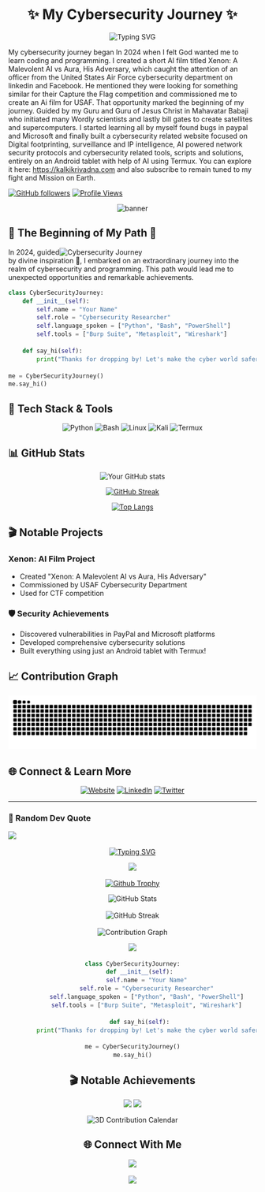 <div align="center">

# ✨ My Cybersecurity Journey ✨

![Typing SVG](https://readme-typing-svg.demolab.com?font=Fira+Code&pause=1000&color=2C96F7&center=true&vCenter=true&width=500&lines=Cybersecurity+Researcher;Bug+Hunter;AI+%26+Security+Enthusiast)

</div>

My cybersecurity journey began In 2024  when I felt God wanted me to learn coding and programming. I created a short AI film titled Xenon: A Malevolent AI vs Aura, His Adversary, which caught the attention of an officer from the United States Air Force cybersecurity department on linkedin and Facebook. He mentioned they were looking for something similar for their Capture the Flag competition and commissioned me to create an Ai film for USAF. That opportunity marked the beginning of my journey. Guided by my Guru and Guru of Jesus Christ in Mahavatar Babaji who initiated many Wordly scientists and lastly bill gates to create satellites and supercomputers. I started learning all by myself found bugs in paypal and Microsoft and finally  built a cybersecurity related website focused on Digital footprinting, surveillance and IP intelligence, AI powered network security protocols and cybersecurity related tools, scripts and solutions, entirely on an Android tablet with help of AI using Termux. You can explore it here: https://kalkikrivadna.com and also subscribe to remain tuned to my fight and Mission on Earth. 

[![GitHub followers](https://img.shields.io/github/followers/yourusername?style=social)](https://github.com/krivadna)
[![Profile Views](https://komarev.com/ghpvc/?username=yourusername&color=blueviolet)](https://github.com/krivadna)

</div>

<div align="center">
  <img src="/api/placeholder/800/300" alt="banner" />
</div>

## 🌟 The Beginning of My Path 🌟

<img align="right" width="400" src="/api/placeholder/400/320" alt="Cybersecurity Journey">

In 2024, guided by divine inspiration 🤲, I embarked on an extraordinary journey into the realm of cybersecurity and programming. This path would lead me to unexpected opportunities and remarkable achievements.

```python
class CyberSecurityJourney:
    def __init__(self):
        self.name = "Your Name"
        self.role = "Cybersecurity Researcher"
        self.language_spoken = ["Python", "Bash", "PowerShell"]
        self.tools = ["Burp Suite", "Metasploit", "Wireshark"]
        
    def say_hi(self):
        print("Thanks for dropping by! Let's make the cyber world safer together!")

me = CyberSecurityJourney()
me.say_hi()
```

## 🚀 Tech Stack & Tools

<div align="center">

![Python](https://img.shields.io/badge/Python-3776AB?style=for-the-badge&logo=python&logoColor=white)
![Bash](https://img.shields.io/badge/Bash-4EAA25?style=for-the-badge&logo=gnu-bash&logoColor=white)
![Linux](https://img.shields.io/badge/Linux-FCC624?style=for-the-badge&logo=linux&logoColor=black)
![Kali](https://img.shields.io/badge/Kali-268BEE?style=for-the-badge&logo=kalilinux&logoColor=white)
![Termux](https://img.shields.io/badge/Termux-000000?style=for-the-badge&logo=terminal&logoColor=white)

</div>

## 📊 GitHub Stats

<div align="center">

![Your GitHub stats](https://github-readme-stats.vercel.app/api?username=krivadna&show_icons=true&theme=radical)

[![GitHub Streak](https://github-readme-streak-stats.herokuapp.com/?user=krivadna&theme=radical)](https://github.com/krivadna)

[![Top Langs](https://github-readme-stats.vercel.app/api/top-languages/?username=yourusername&layout=compact&theme=radical)](https://github.com/krivadna)

</div>

## 🎬 Notable Projects

### Xenon: AI Film Project
- Created "Xenon: A Malevolent AI vs Aura, His Adversary"
- Commissioned by USAF Cybersecurity Department
- Used for CTF competition

### 🛡️ Security Achievements
- Discovered vulnerabilities in PayPal and Microsoft platforms
- Developed comprehensive cybersecurity solutions
- Built everything using just an Android tablet with Termux!

## 📈 Contribution Graph

<!-- Animated Snake -->
<div align="center">
  <img src="https://raw.githubusercontent.com/platane/platane/output/github-contribution-grid-snake-dark.svg" alt="Snake animation" />
</div>

## 🌐 Connect & Learn More

<div align="center">

[![Website](https://img.shields.io/badge/Website-kalkikrivadna.com-blue?style=for-the-badge&logo=google-chrome)](https://kalkikrivadna.com)
[![LinkedIn](https://img.shields.io/badge/LinkedIn-0077B5?style=for-the-badge&logo=linkedin&logoColor=white)](https://linkedin.com/in/yourusername)
[![Twitter](https://img.shields.io/badge/Twitter-1DA1F2?style=for-the-badge&logo=twitter&logoColor=white)](https://twitter.com/yourusername)



</div>

---


    
### 📝 Random Dev Quote
![](https://quotes-github-readme.vercel.app/api?type=horizontal&theme=radical)

</div>

<div align="center">

<!-- Animated Header -->
[![Typing SVG](https://readme-typing-svg.demolab.com?font=Righteous&size=35&center=true&vCenter=true&width=500&height=70&duration=4000&lines=✨+The+Cybersecurity+Journey+✨;🔐+Security+Researcher+🔐;🌟+Bug+Hunter+🌟)](https://git.io/typing-svg)

<!-- Animated Wave -->
<p align="center">
  <img src="https://capsule-render.vercel.app/api?type=waving&color=gradient&text=Welcome!&height=100&section=header&animation=twinkling"/>
</p>

<!-- Profile Trophy -->
<p align="center">
  <a href="https://github.com/ryo-ma/github-profile-trophy">
    <img src="https://github-profile-trophy.vercel.app/?username=yourusername&theme=radical&no-frame=false&no-bg=true&margin-w=4&row=1" alt="Github Trophy"/>
  </a>
</p>

<!-- Animated Stats -->
<div align="center">
  <img src="https://github-readme-stats.vercel.app/api?username=yourusername&theme=radical&hide_border=false&include_all_commits=true&count_private=true" alt="GitHub Stats"/>
  <br><br>
  <img src="https://github-readme-streak-stats.herokuapp.com/?user=yourusername&theme=radical&hide_border=false" alt="GitHub Streak"/>
  <br><br>
  <img src="https://github-readme-activity-graph.vercel.app/graph?username=yourusername&theme=react-dark&hide_border=true" alt="Contribution Graph"/>
</div>



<!-- Animated Skill Icons -->
<p align="center">
  <img src="https://skillicons.dev/icons?i=python,bash,linux,vim,vscode,git" />
</p>

<!-- Animated Code Block -->
```python
class CyberSecurityJourney:
    def __init__(self):
        self.name = "Your Name"
        self.role = "Cybersecurity Researcher"
        self.language_spoken = ["Python", "Bash", "PowerShell"]
        self.tools = ["Burp Suite", "Metasploit", "Wireshark"]
        
    def say_hi(self):
        print("Thanks for dropping by! Let's make the cyber world safer together!")

me = CyberSecurityJourney()
me.say_hi()
```

## 🎬 Notable Achievements

<!-- Gradient Badges -->
<p align="center">
  <img src="https://img.shields.io/badge/USAF_Project-Xenon_AI_Film-gradient?style=for-the-badge&logo=apple-arcade&logoColor=white"/>
  <img src="https://img.shields.io/badge/Bug_Hunter-PayPal_&_Microsoft-gradient?style=for-the-badge&logo=hackerrank&logoColor=white"/>
</p>

<!-- 3D Contribution Calendar -->
![3D Contribution Calendar](https://activity-graph.herokuapp.com/graph?username=yourusername&bg_color=1F222E&color=F8D866&line=F85D7F&point=FFFFFF&hide_border=true)

## 🌐 Connect With Me

<div align="center">
  <a href="https://kalkikrivadna.com">
    <img src="https://img.shields.io/badge/Website-kalkikrivadna.com-blue?style=for-the-badge&logo=google-chrome&logoColor=white"/>
  </a>
</div>

<!-- Animated Footer -->
<p align="center">
  <img src="https://capsule-render.vercel.app/api?type=waving&color=gradient&height=100&section=footer&animation=twinkling"/>
</p>


</div>
